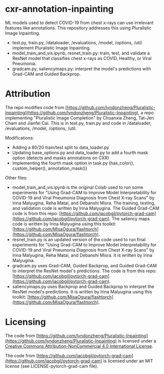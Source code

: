 # cxr-annotation-inpainting

ML models used to detect COVID-19 from chest x-rays can use irrelevant features like annotations. This repository addresses this using Pluralistic Image Inpainting.

* test.py, train.py, /dataloader, /evaluations, /model, /options, /util: implement Pluralistic Image Inpainting. 
* model_train_and_vis.ipynb, resnet_train.py: train, test, and validate a ResNet model that classifies chest x-rays as COVID, Healthy, or Viral Pneumonia. 
* gradcam.py, saliencymaps.py: interpret the model's predictions with Grad-CAM and Guided Backprop.

# Attribution

The repo modifies code from [https://github.com/lyndonzheng/Pluralistic-Inpainting](https://github.com/lyndonzheng/Pluralistic-Inpainting), a repo implementing  "Pluralistic Image Completion" by Chuanxia Zheng, Tat-Jen Cham and Jianfei Cai. This is in test.py, train.py and code in /dataloader, /evaluations, /model, /options, /util.

Modifications:
* Adding a 80/20 train/test split to data_loader.py
* Updating base_options.py and data_loader.py to add a fourth mask option (detects and masks annotations on CXR)
* Implementing the fourth mask option in task.py (has_color(), custom_helper(), annotation_mask())

Other files:
* model_train_and_vis.ipynb is the original Colab used to run some experiments for "Using Grad-CAM to Improve Model Interpretability for COVID-19 and Viral Pneumonia Diagnosis from Chest X-ray Scans" by Irina Malyugina, Reha Matai, and Debanshi Misra. The training, testing, and validation code is written by Irina Malyugina. The Guided Grad-CAM code is from this repo: [https://github.com/jacobgil/pytorch-grad-cam](https://github.com/jacobgil/pytorch-grad-cam). The saliency maps code is written by Irina Malyugina using this toolkit: [https://github.com/MisaOgura/flashtorch](https://github.com/MisaOgura/flashtorch).
* resnet_train.py is an updated version of the code used to run final experiments for "Using Grad-CAM to Improve Model Interpretability for COVID-19 and Viral Pneumonia Diagnosis from Chest X-ray Scans" by Irina Malyugina, Reha Matai, and Debanshi Misra. It is written by Irina Malyugina.
* gradcam.py uses Grad-CAM, Guided Backprop, and Guided Grad-CAM to interpret the ResNet model's predictions. The code is from this repo: [https://github.com/jacobgil/pytorch-grad-cam](https://github.com/jacobgil/pytorch-grad-cam).
* saliencymaps.py uses Backprop and Guided Backprop to interpret the ResNet model's predictions. It is written by Irina Malyugina using this toolkit: [https://github.com/MisaOgura/flashtorch](https://github.com/MisaOgura/flashtorch).

# Licensing

The code from [https://github.com/lyndonzheng/Pluralistic-Inpainting](https://github.com/lyndonzheng/Pluralistic-Inpainting) is licensed under a [Creative Commons Attribution-NonCommercial 4.0 International License](https://creativecommons.org/licenses/by-nc/4.0/legalcode). 

The code from [https://github.com/jacobgil/pytorch-grad-cam](https://github.com/jacobgil/pytorch-grad-cam) is licensed under an MIT license (see LICENSE-pytorch-grad-cam file).
